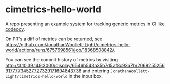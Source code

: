 # cimetrics-hello-world

A repo presenting an example system for tracking generic metrics in CI like [codecov](https://about.codecov.io).

On PR's a diff of metrics can be returned, see https://github.com/JonathanWoollett-Light/cimetrics-hello-world/actions/runs/6757698561/job/18368508842/.

You can see the commit history of metrics by visiting http://3.10.39.149:3000/display/6546b543a35b7d5af8c93a7b/206925525691777734527727329171694843736 and entering `JonathanWoollett-Light/cimetrics-hello-world` in the input box.